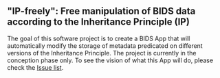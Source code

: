 ## "IP-freely": Free manipulation of BIDS data according to the Inheritance Principle (IP)

The goal of this software project is to create a BIDS App
that will automatically modify the storage of metadata
predicated on different versions of the Inheritance Principle.
The project is currently in the conception phase only.
To see the vision of what this App will do,
please check the [Issue list](https://github.com/Lestropie/IP-freely/issues).
